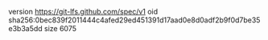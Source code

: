 version https://git-lfs.github.com/spec/v1
oid sha256:0bec839f2011444c4afed29ed451391d17aad0e8d0adf2b9f0d7be35e3b3a5dd
size 6075
